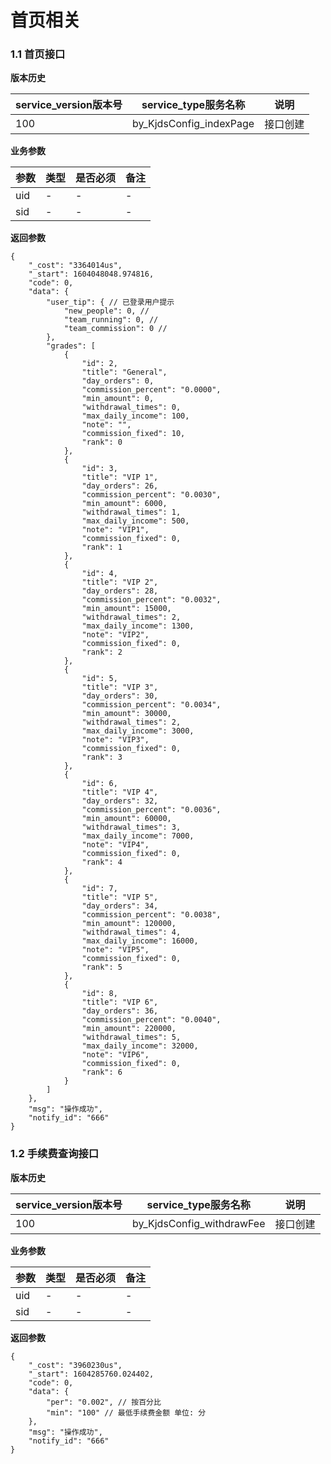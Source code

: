 # 首页相关


### 1.1 首页接口


**版本历史**

|service_version版本号|service_type服务名称|说明|
|----|---|---|
|100|by_KjdsConfig_indexPage|接口创建|

**业务参数**

|参数 |类型|是否必须|备注|
| ---------------- | ------------------------ | ------------------------ | ------------------------ |
|uid|-|-|-|
|sid|-|-|-|

**返回参数** 
```
{
    "_cost": "3364014us",
    "_start": 1604048048.974816,
    "code": 0,
    "data": {
        "user_tip": { // 已登录用户提示
            "new_people": 0, // 
            "team_running": 0, // 
            "team_commission": 0 //
        },
        "grades": [ 
            {
                "id": 2,
                "title": "General",
                "day_orders": 0,
                "commission_percent": "0.0000",
                "min_amount": 0,
                "withdrawal_times": 0,
                "max_daily_income": 100,
                "note": "",
                "commission_fixed": 10,
                "rank": 0
            },
            {
                "id": 3,
                "title": "VIP 1",
                "day_orders": 26,
                "commission_percent": "0.0030",
                "min_amount": 6000,
                "withdrawal_times": 1,
                "max_daily_income": 500,
                "note": "VIP1",
                "commission_fixed": 0,
                "rank": 1
            },
            {
                "id": 4,
                "title": "VIP 2",
                "day_orders": 28,
                "commission_percent": "0.0032",
                "min_amount": 15000,
                "withdrawal_times": 2,
                "max_daily_income": 1300,
                "note": "VIP2",
                "commission_fixed": 0,
                "rank": 2
            },
            {
                "id": 5,
                "title": "VIP 3",
                "day_orders": 30,
                "commission_percent": "0.0034",
                "min_amount": 30000,
                "withdrawal_times": 2,
                "max_daily_income": 3000,
                "note": "VIP3",
                "commission_fixed": 0,
                "rank": 3
            },
            {
                "id": 6,
                "title": "VIP 4",
                "day_orders": 32,
                "commission_percent": "0.0036",
                "min_amount": 60000,
                "withdrawal_times": 3,
                "max_daily_income": 7000,
                "note": "VIP4",
                "commission_fixed": 0,
                "rank": 4
            },
            {
                "id": 7,
                "title": "VIP 5",
                "day_orders": 34,
                "commission_percent": "0.0038",
                "min_amount": 120000,
                "withdrawal_times": 4,
                "max_daily_income": 16000,
                "note": "VIP5",
                "commission_fixed": 0,
                "rank": 5
            },
            {
                "id": 8,
                "title": "VIP 6",
                "day_orders": 36,
                "commission_percent": "0.0040",
                "min_amount": 220000,
                "withdrawal_times": 5,
                "max_daily_income": 32000,
                "note": "VIP6",
                "commission_fixed": 0,
                "rank": 6
            }
        ]
    },
    "msg": "操作成功",
    "notify_id": "666"
}
```


### 1.2 手续费查询接口


**版本历史**

|service_version版本号|service_type服务名称|说明|
|----|---|---|
|100|by_KjdsConfig_withdrawFee|接口创建|

**业务参数**

|参数 |类型|是否必须|备注|
| ---------------- | ------------------------ | ------------------------ | ------------------------ |
|uid|-|-|-|
|sid|-|-|-|

**返回参数** 
```
{
    "_cost": "3960230us",
    "_start": 1604285760.024402,
    "code": 0,
    "data": {
        "per": "0.002", // 按百分比
        "min": "100" // 最低手续费金额 单位: 分 
    },
    "msg": "操作成功",
    "notify_id": "666"
}
```



